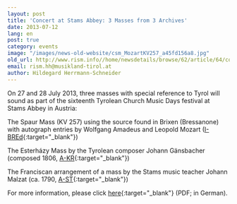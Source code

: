 ```yaml
---
layout: post
title: 'Concert at Stams Abbey: 3 Masses from 3 Archives'
date: 2013-07-12
lang: en
post: true
category: events
image: "/images/news-old-website/csm_MozartKV257_a45fd156a8.jpg"
old_url: http://www.rism.info//home/newsdetails/browse/62/article/64/concert-at-stams-abbey-3-masses-from-3-archives.html
email: rism.hh@musikland-tirol.at
author: Hildegard Herrmann-Schneider
---
```


On 27 and 28 July 2013, three masses with special reference to Tyrol will sound as part of the sixteenth Tyrolean Church Music Days festival at Stams Abbey in Austria:

The Spaur Mass (KV 257) using the source found in Brixen (Bressanone) with autograph entries by Wolfgang Amadeus and Leopold Mozart ([I-BREd](http://opac.rism.info/search?documentid=650004848){:target="_blank"})

The Esterházy Mass by the Tyrolean composer Johann Gänsbacher (composed 1806, [A-KR](http://opac.rism.info/search?documentid=600172605){:target="_blank"})

The Franciscan arrangement of a mass by the Stams music teacher Johann Malzat (ca. 1790, [A-ST](http://opac.rism.info/search?documentid=650008766){:target="_blank"})

For more information, please click [here](http://www.musikland-tirol.at/downloads/jahresprogramm-2013_web.pdf){:target="_blank"} (PDF; in German).